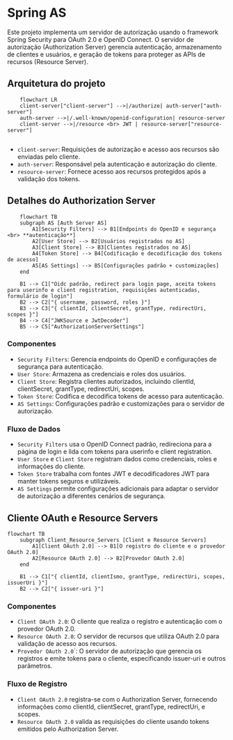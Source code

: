 # Spring AS

Este projeto implementa um servidor de autorização usando o framework Spring Security para OAuth 2.0 e OpenID Connect. O servidor de autorização (Authorization Server) gerencia autenticação, armazenamento de clientes e usuários, e geração de tokens para proteger as APIs de recursos (Resource Server).

## Arquitetura do projeto


```mermaid
    flowchart LR
    client-server["client-server"] -->|/authorize| auth-server["auth-server"] 
    auth-server -->|/.well-known/openid-configuration| resource-server
    client-server -->|/resource <br> JWT | resource-server["resource-server"]
   
``` 
- `client-server`: Requisições de autorização e acesso aos recursos são enviadas pelo cliente.
- `auth-server`: Responsável pela autenticação e autorização do cliente.
- `resource-server`: Fornece acesso aos recursos protegidos após a validação dos tokens.

## Detalhes do Authorization Server

```mermaid 
    flowchart TB
    subgraph AS [Auth Server AS]
        A1[Security Filters] --> B1[Endpoints do OpenID e segurança <br> **autenticação**]
        A2[User Store] --> B2[Usuários registrados no AS]
        A3[Client Store] --> B3[Clientes registrados no AS]
        A4[Token Store] --> B4[Codificação e decodificação dos tokens de acesso]
        A5[AS Settings] --> B5[Configurações padrão + customizações]
    end
    
    B1 --> C1["Oidc padrão, redirect para login page, aceita tokens para userinfo e client registration, requisições autenticadas, formulário de login"]
    B2 --> C2["{ username, password, roles }"]
    B3 --> C3["{ clientId, clientSecret, grantType, redirectUri, scopes }"]
    B4 --> C4["JWKSource e JwtDecoder"]
    B5 --> C5["AuthorizationServerSettings"]
```
### Componentes
- `Security Filters`: Gerencia endpoints do OpenID e configurações de segurança para autenticação.
- `User Store`: Armazena as credenciais e roles dos usuários.
- `Client Store`: Registra clientes autorizados, incluindo clientId, clientSecret, grantType, redirectUri, scopes.
- `Token Store`: Codifica e decodifica tokens de acesso para autenticação.
- `AS Settings`: Configurações padrão e customizações para o servidor de autorização.

### Fluxo de Dados
- `Security Filters` usa o OpenID Connect padrão, redireciona para a página de login e lida com tokens para userinfo e client registration.
- `User Store` e `Client Store` registram dados como credenciais, roles e informações do cliente.
- `Token Store` trabalha com fontes JWT e decodificadores JWT para manter tokens seguros e utilizáveis.
- `AS Settings` permite configurações adicionais para adaptar o servidor de autorização a diferentes cenários de segurança.



## Cliente OAuth e Resource Servers
```mermaid
flowchart TB
    subgraph Client_Resource_Servers [Client e Resource Servers]
        A1[Client OAuth 2.0] --> B1[O registro do cliente e o provedor OAuth 2.0]
        A2[Resource OAuth 2.0] --> B2[Provedor OAuth 2.0]
    end

    B1 --> C1["{ clientId, clientIsmo, grantType, redirectUri, scopes, issuerUri }"]
    B2 --> C2["{ issuer-uri }"]
```
### Componentes 
- `Client OAuth 2.0`: O cliente que realiza o registro e autenticação com o provedor OAuth 2.0.
- `Resource OAuth 2.0`: O servidor de recursos que utiliza OAuth 2.0 para validação de acesso aos recursos.
- `Provedor OAuth 2.0`´: O servidor de autorização que gerencia os registros e emite tokens para o cliente, especificando issuer-uri e outros parâmetros.

### Fluxo de Registro
- `Client OAuth 2.0` registra-se com o Authorization Server, fornecendo informações como clientId, clientSecret, grantType, redirectUri, e scopes.
- `Resource OAuth 2.0` valida as requisições do cliente usando tokens emitidos pelo Authorization Server.

 